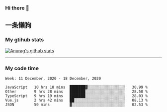 ### Hi there 👋

## 一条懒狗
<!--
**kiss-me-quickly/kiss-me-quickly** is a ✨ _special_ ✨ repository because its `README.md` (this file) appears on your GitHub profile.

Here are some ideas to get you started:

- 🔭 I’m currently working on ...
- 🌱 I’m currently learning ...
- 👯 I’m looking to collaborate on ...
- 🤔 I’m looking for help with ...
- 💬 Ask me about ...
- 📫 How to reach me: ...
- 😄 Pronouns: ...
- ⚡ Fun fact: ...
-->


### My gtihub stats

[![Anurag's github stats](https://github-readme-stats.vercel.app/api?username=kiss-me-quickly)](https://github.com/anuraghazra/github-readme-stats)

***

### My code time

<!--START_SECTION:waka-->
```text
Week: 11 December, 2020 - 18 December, 2020

JavaScript   10 hrs 18 mins  ███████▓░░░░░░░░░░░░░░░░░   30.99 % 
Other        9 hrs 28 mins   ███████░░░░░░░░░░░░░░░░░░   28.50 % 
TypeScript   9 hrs 19 mins   ███████░░░░░░░░░░░░░░░░░░   28.03 % 
Vue.js       2 hrs 42 mins   ██░░░░░░░░░░░░░░░░░░░░░░░   08.13 % 
JSON         50 mins         ▓░░░░░░░░░░░░░░░░░░░░░░░░   02.53 % 
```
<!--END_SECTION:waka-->
